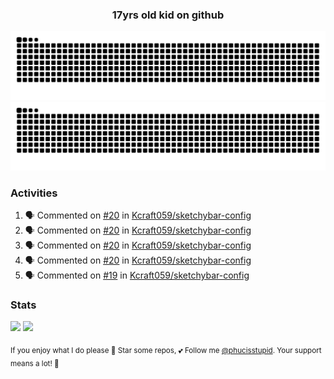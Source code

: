 <h3 align="center">17yrs old kid on github</h3>

![GitHub Contribution Grid Snake (Dark)](https://raw.githubusercontent.com/phucisstupid/phucisstupid/output/catppuccin-mocha.svg#gh-dark-mode-only)
![GitHub Contribution Grid Snake (Light)](https://raw.githubusercontent.com/phucisstupid/phucisstupid/output/github-contribution-grid-snake.svg#gh-light-mode-only)

### Activities

<!--START_SECTION:activity-->
1. 🗣 Commented on [#20](https://github.com/Kcraft059/sketchybar-config/pull/20#issuecomment-3393159944) in [Kcraft059/sketchybar-config](https://github.com/Kcraft059/sketchybar-config)
2. 🗣 Commented on [#20](https://github.com/Kcraft059/sketchybar-config/pull/20#issuecomment-3393122900) in [Kcraft059/sketchybar-config](https://github.com/Kcraft059/sketchybar-config)
3. 🗣 Commented on [#20](https://github.com/Kcraft059/sketchybar-config/pull/20#issuecomment-3392949571) in [Kcraft059/sketchybar-config](https://github.com/Kcraft059/sketchybar-config)
4. 🗣 Commented on [#20](https://github.com/Kcraft059/sketchybar-config/pull/20#issuecomment-3392567218) in [Kcraft059/sketchybar-config](https://github.com/Kcraft059/sketchybar-config)
5. 🗣 Commented on [#19](https://github.com/Kcraft059/sketchybar-config/issues/19#issuecomment-3389266998) in [Kcraft059/sketchybar-config](https://github.com/Kcraft059/sketchybar-config)
<!--END_SECTION:activity-->

### Stats

<div>
  <img width=400 src="https://github-readme-stats.vercel.app/api?username=phucisstupid&show_icons=true&theme=catppuccin_mocha"/>
  <img width=400 src="https://github-readme-stats.vercel.app/api/top-langs?username=phucisstupid&layout=compact&theme=catppuccin_mocha&card_width=395"/>
</div>

<sub>If you enjoy what I do please 🌟 Star some repos, 💕 Follow me [@phucisstupid](https://github.com/phucisstupid). Your support means a lot! 🥰
